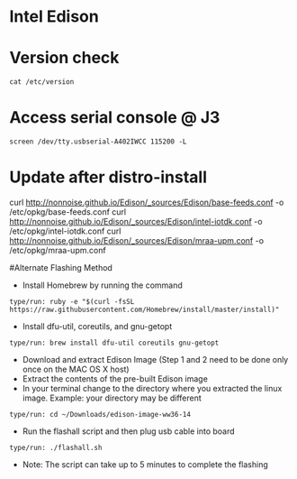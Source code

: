 Intel Edison
===========

# Version check
```
cat /etc/version
```

# Access serial console @ J3
``` 
screen /dev/tty.usbserial-A402IWCC 115200 -L
```

# Update after distro-install
curl http://nonnoise.github.io/Edison/_sources/Edison/base-feeds.conf -o /etc/opkg/base-feeds.conf
curl http://nonnoise.github.io/Edison/_sources/Edison/intel-iotdk.conf -o /etc/opkg/intel-iotdk.conf
curl http://nonnoise.github.io/Edison/_sources/Edison/mraa-upm.conf -o /etc/opkg/mraa-upm.conf

#Alternate Flashing Method
* Install Homebrew by running the command
```
type/run: ruby -e "$(curl -fsSL https://raw.githubusercontent.com/Homebrew/install/master/install)"
```
* Install dfu-util, coreutils, and gnu-getopt
```
type/run: brew install dfu-util coreutils gnu-getopt
```
* Download and extract Edison Image (Step 1 and 2 need to be done only once on the MAC OS X host)
* Extract the contents of the pre-built Edison image
* In your terminal change to the directory where you extracted the linux image.  Example: your directory may be different
```
type/run: cd ~/Downloads/edison-image-ww36-14
```
* Run the flashall script and then plug usb cable into board
```
type/run: ./flashall.sh
```
* Note:
The script can take up to 5 minutes to complete the flashing
